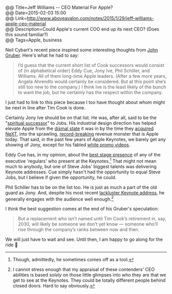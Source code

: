 @@ Title=Jeff Williams -- CEO Material For Apple?  
@@ Date=2015-02-03 15:00  
@@ Link=http://www.aboveavalon.com/notes/2015/1/29/jeff-williams-apple-ceo-material  
@@ Description=Could Apple's current COO end up its next CEO? (Does this sound familiar?)  
@@ Tags=Apple, business  

Neil Cybart's recent piece inspired some interesting thoughts from [John Gruber](http://daringfireball.net/2015/01/jeff_williams_apple_executives). Here's what he had to say:
>I’d guess that the current short list of Cook successors would consist of (in alphabetical order) Eddy Cue, Jony Ive, Phil Schiller, and Williams. All of them long-time Apple leaders. (After a few more years, Angela Ahrendts would certainly be considered. But at this point she’s still too new to the company.) I think Ive is the least likely of the bunch to want the job, but he certainly has the respect within the company.

I just had to link to this piece because I too have thought about whom might be next in line after Tim Cook is done. 

Certainly Jony Ive should be on that list. He was, after all, said to be the "[spiritual successor](http://www.macrumors.com/2012/11/05/jony-ive-is-now-playing-the-steve-jobs-role/)" to Jobs. His industrial design direction has helped elevate Apple from the [dismal state](http://news.cnet.com/Dell-Apple-should-close-shop/2100-1001_3-203937.html) it was in by the time they [acquired NeXT](http://news.cnet.com/Apple-acquires-Next%2C-Jobs/2100-1001_3-256914.html), into the sprawling, [record-breaking](https://www.apple.com/pr/library/2015/01/27Apple-Reports-Record-First-Quarter-Results.html) revenue monster that is Apple today. That said, in the past few years of Apple Keynotes, we barely get any showing of Jony, except for his fabled [white promo videos](https://www.youtube.com/watch?v=9e4HKc0VnY0).

Eddy Cue has, in my opinion, about the [best stage presence](https://www.youtube.com/watch?v=oHN673Vi9eo) of any of the executive 'regulars' who present at the Keynotes.[^k] That might not mean much to anybody, but one of Steve Jobs' biggest talents was delivering Keynote addresses. Cue simply hasn't had the opportunity to equal Steve Jobs, but I believe if given the opportunity, he could.

Phil Schiller has to be on the list too. He is just as much a part of the old guard as Jony. And, despite his most recent [lackluster Keynote address](https://www.youtube.com/watch?v=OD9ZQ9WylRM#t=2102), he generally engages with the audience well enough.[^e]

I think the best suggestion comes at the end of his Gruber's speculation:
>But a replacement who isn’t named until Tim Cook’s retirement in, say, 2030, will likely be someone we don’t yet know — someone who’ll rise through the company’s ranks between now and then.

We will just have to wait and see. Until then, I am happy to go along for the ride 

[^k]: Though, admittedly, he sometimes comes off as a tool.
[^e]: I cannot stress enough that my appraisal of these contenders' CEO abilities is based *solely* on those little glimpses into who they are that we get to see at the Keynotes. They could be totally different people behind closed doors. Hard to say obviously. 


